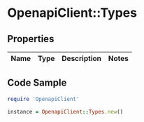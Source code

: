 # OpenapiClient::Types

## Properties

Name | Type | Description | Notes
------------ | ------------- | ------------- | -------------

## Code Sample

```ruby
require 'OpenapiClient'

instance = OpenapiClient::Types.new()
```



